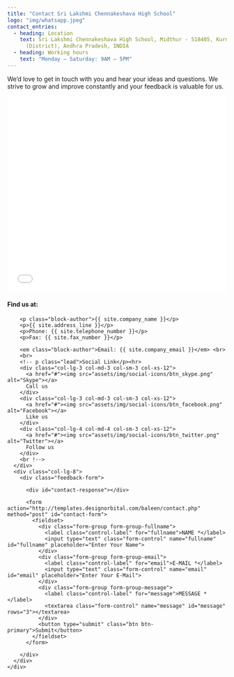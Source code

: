 ```yaml
---
title: "Contact Sri Lakshmi Chennakeshava High School"
logo: "img/whatsapp.jpeg"
contact_entries:
  - heading: Location
    text: Sri Lakshmi Chennakeshava High School, Midthur - 518405, Kurnool
      (District), Andhra Pradesh, INDIA
  - heading: Working hours
    text: "Monday – Saturday: 9AM – 5PM"
---
```

We’d love to get in touch with you and hear your ideas and
questions. We strive to grow and improve constantly and your feedback
is valuable for us.

<!-- Main Container -->

<div class="container-fluid-kamn">
  <div class="row">
    <div>
      <iframe width="100%" height="450px" frameborder="0" scrolling="no" marginheight="0" marginwidth="0" src="{{ site.google_map }}"></iframe>
      <br />
    </div>
    <div class="container">
      <div class="col-lg-4">
        <h4>Find us at:</h4>

        <p class="block-author">{{ site.company_name }}</p>
        <p>{{ site.address_line }}</p>
        <p>Phone: {{ site.telephone_number }}</p>
        <p>Fax: {{ site.fax_number }}</p>

        <em class="block-author">Email: {{ site.company_email }}</em> <br>
        <br>
        <!-- p class="lead">Social Link</p><hr>
        <div class="col-lg-3 col-md-3 col-sm-3 col-xs-12">
          <a href="#"><img src="assets/img/social-icons/btn_skype.png" alt="Skype"></a>
          Call us
        </div>
        <div class="col-lg-3 col-md-3 col-sm-3 col-xs-12">
          <a href="#"><img src="assets/img/social-icons/btn_facebook.png" alt="Facebook"></a>
          Like us
        </div>
        <div class="col-lg-4 col-md-4 col-sm-3 col-xs-12">
          <a href="#"><img src="assets/img/social-icons/btn_twitter.png" alt="Twitter"></a>
          Follow us
        </div>
        <br !-->
      </div>
      <div class="col-lg-8">
        <div class="feedback-form">

          <div id="contact-response"></div>
          
          <form action="http://templates.designorbital.com/baleen/contact.php" method="post" id="contact-form">
            <fieldset>
              <div class="form-group form-group-fullname">
                <label class="control-label" for="fullname">NAME *</label>
                <input type="text" class="form-control" name="fullname" id="fullname" placeholder="Enter Your Name">
              </div>
              <div class="form-group form-group-email">
                <label class="control-label" for="email">E-MAIL *</label>
                <input type="text" class="form-control" name="email" id="email" placeholder="Enter Your E-Mail">
              </div>
              <div class="form-group form-group-message">
                <label class="control-label" for="message">MESSAGE *</label>
                <textarea class="form-control" name="message" id="message" rows="3"></textarea>
              </div>           
              <button type="submit" class="btn btn-primary">Submit</button>
            </fieldset>
          </form>
          
        </div> 
      </div>
    </div>
  </div>
</div>    
    
<!--End Main Container -->
